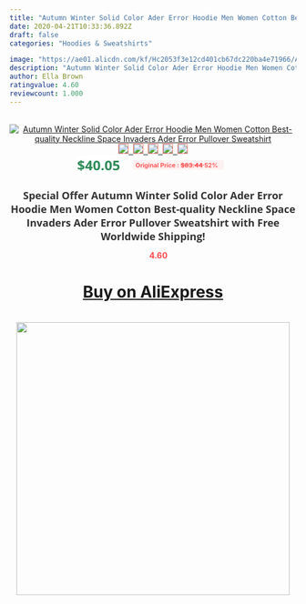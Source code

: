 ```yaml
---
title: "Autumn Winter Solid Color Ader Error Hoodie Men Women Cotton Best-quality Neckline Space Invaders Ader Error Pullover Sweatshirt"
date: 2020-04-21T10:33:36.892Z
draft: false
categories: "Hoodies & Sweatshirts"

image: "https://ae01.alicdn.com/kf/Hc2053f3e12cd401cb67dc220ba4e71966/Autumn-Winter-Solid-Color-Ader-Error-Hoodie-Men-Women-Cotton-Best-quality-Neckline-Space-Invaders-Ader.jpg"
description: "Autumn Winter Solid Color Ader Error Hoodie Men Women Cotton Best-quality Neckline Space Invaders Ader Error Pullover Sweatshirt"
author: Ella Brown
ratingvalue: 4.60
reviewcount: 1.000
---
```

<br>
<div style="text-align: center;">
<a href="https://s.click.aliexpress.com/e/_9hflhx" target="_blank" rel="nofollow noopener noreferrer"><img alt="Autumn Winter Solid Color Ader Error Hoodie Men Women Cotton Best-quality Neckline Space Invaders Ader Error Pullover Sweatshirt" class="magnifier-image" src="https://ae01.alicdn.com/kf/Hc2053f3e12cd401cb67dc220ba4e71966/Autumn-Winter-Solid-Color-Ader-Error-Hoodie-Men-Women-Cotton-Best-quality-Neckline-Space-Invaders-Ader.jpg_640x640.jpg">
<br>
<img style="border:1px solid salmon" src="https://ae01.alicdn.com/kf/Hc2053f3e12cd401cb67dc220ba4e71966/Autumn-Winter-Solid-Color-Ader-Error-Hoodie-Men-Women-Cotton-Best-quality-Neckline-Space-Invaders-Ader.jpg_120x120.jpg">&nbsp;&nbsp;<img style="border:1px solid salmon" src="https://ae01.alicdn.com/kf/Hd463606728874284b322cd491e370d20m/Autumn-Winter-Solid-Color-Ader-Error-Hoodie-Men-Women-Cotton-Best-quality-Neckline-Space-Invaders-Ader.jpg_120x120.jpg">&nbsp;&nbsp;<img style="border:1px solid salmon" src="https://ae01.alicdn.com/kf/H84b7f5772115468ebe0e2f1107662a09F/Autumn-Winter-Solid-Color-Ader-Error-Hoodie-Men-Women-Cotton-Best-quality-Neckline-Space-Invaders-Ader.jpg_120x120.jpg">&nbsp;&nbsp;<img style="border:1px solid salmon" src="https://ae01.alicdn.com/kf/H327d18406fc2418ca52d7a61e87d7af3u/Autumn-Winter-Solid-Color-Ader-Error-Hoodie-Men-Women-Cotton-Best-quality-Neckline-Space-Invaders-Ader.jpg_120x120.jpg">&nbsp;&nbsp;<img style="border:1px solid salmon" src="https://ae01.alicdn.com/kf/H15f3acab94d747ad803640d319b666a1J/Autumn-Winter-Solid-Color-Ader-Error-Hoodie-Men-Women-Cotton-Best-quality-Neckline-Space-Invaders-Ader.jpg_120x120.jpg"></a></div><br0>
<div style="text-align: center;"><span style="background-color: white; border: 0px; box-sizing: border-box; color: seagreen; display: inline-block; font-family: &quot;open sans&quot; , &quot;arial&quot; , &quot;helvetica&quot; , sans-serif , &quot;heiti&quot;; font-size: 24px; font-stretch: inherit; font-weight: 700; line-height: inherit; margin: 0px 10px 0px 0px; padding: 0px; vertical-align: middle;">$40.05 </span>
<span style="background: rgb(255 , 241 , 241); border-radius: 3px; border: 0px; box-sizing: border-box; color: #ff4747; display: inline-block; font-family: inherit; font-size: 12px; font-stretch: inherit; font-style: inherit; font-variant: inherit; font-weight: 600; line-height: inherit; margin: 0px; padding: 2px 5px; transform: scale(0.9); vertical-align: middle;">Original Price : <b style="text-decoration: line-through;">$83.44 </b> 52%&nbsp;&nbsp;</span></div>
<h1 style="color: #333333; display: inline-block; font-family: &quot;open sans&quot; , &quot;arial&quot; , &quot;helvetica&quot; , sans-serif , &quot;heiti&quot;; font-size: 18px; font-stretch: inherit; font-weight: 700; text-align: center;">Special Offer Autumn Winter Solid Color Ader Error Hoodie Men Women Cotton Best-quality Neckline Space Invaders Ader Error Pullover Sweatshirt with Free Worldwide Shipping!</h1>
<div style="color: #ff4747; text-align: center;">
<img src="https://4.bp.blogspot.com/-M0ZcTcb-5uY/XleCXlxnR4I/AAAAAAAAAEc/OrjgMkXV1oMQFaCRZj5HQwOCBcu3w1FegCPcBGAYYCw/s1600/star.png" style="height: 15px;">&nbsp;<b>4.60</b></div>
<div class="button_cont" align="center"><a class="buynow_a" href="https://s.click.aliexpress.com/e/_9hflhx" target="_blank" rel="nofollow noopener noreferrer"><H1>Buy on AliExpress</H1></a></div><br>
<div class="separator" style="clear: both; text-align: center;">
<img src="https://lh3.googleusercontent.com/-pTy5HemUv9M/XlePHvY0dAI/AAAAAAAAAE4/0nX5iRUoIWY8eMW9Dpxeirr157OZliDIgCLcBGAsYHQ/s1600/badge.gif" width="480">
</div>
